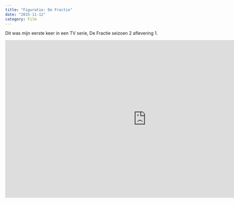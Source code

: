 ```yaml
---
title: "Figuratie: De Fractie"
date: "2015-11-12"
category: Film
---
```


Dit was mijn eerste keer in een TV serie, De Fractie seizoen 2 aflevering 1. 

<iframe width="900" height="506" src="https://www.youtube.com/embed/Cfe0IwTDM2U" frameborder="0" allow="accelerometer; autoplay; encrypted-media; gyroscope; picture-in-picture" allowfullscreen></iframe>